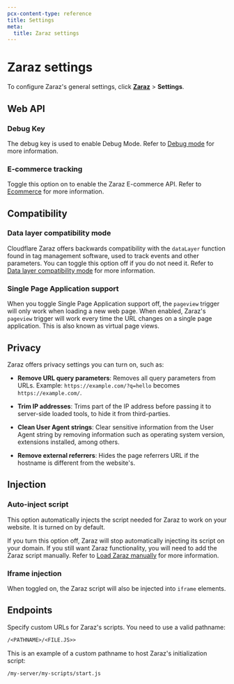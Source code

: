 ```yaml
---
pcx-content-type: reference
title: Settings
meta:
  title: Zaraz settings
---
```


# Zaraz settings

To configure Zaraz's general settings, click [**Zaraz**](https://dash.cloudflare.com/?to=/:account/:zone/zaraz) > **Settings**.

## Web API

### Debug Key

The debug key is used to enable Debug Mode. Refer to [Debug mode](/zaraz/web-api/debug-mode/) for more information.

### E-commerce tracking

Toggle this option on to enable the Zaraz E-commerce API. Refer to [Ecommerce](/zaraz/web-api/ecommerce/) for more information.

## Compatibility

### Data layer compatibility mode

Cloudflare Zaraz offers backwards compatibility with the `dataLayer` function found in tag management software, used to track events and other parameters. You can toggle this option off if you do not need it. Refer to [Data layer compatibility mode](/zaraz/advanced/datalayer-compatibility/) for more information.

### Single Page Application support

When you toggle Single Page Application support off, the `pageview` trigger will only work when loading a new web page. When enabled, Zaraz's `pageview` trigger will work every time the URL changes on a single page application. This is also known as virtual page views.

## Privacy

Zaraz offers privacy settings you can turn on, such as:

* **Remove URL query parameters**: Removes all query parameters from URLs. Example: `https://example.com/?q=hello` becomes `https://example.com/`.

* **Trim IP addresses**: Trims part of the IP address before passing it to server-side loaded tools, to hide it from third-parties.

* **Clean User Agent strings**: Clear sensitive information from the User Agent string by removing information such as operating system version, extensions installed, among others.

* **Remove external referrers**: Hides the page referrers URL if the hostname is different from the website's.

## Injection

### Auto-inject script

This option automatically injects the script needed for Zaraz to work on your website. It is turned on by default.

If you turn this option off, Zaraz will stop automatically injecting its script on your domain. If you still want Zaraz functionality, you will need to add the Zaraz script manually. Refer to [Load Zaraz manually](/zaraz/advanced/load-zaraz-manually/) for more information.

### Iframe injection

When toggled on, the Zaraz script will also be injected into `iframe` elements.

## Endpoints

Specify custom URLs for Zaraz's scripts. You need to use a valid pathname:

```txt
/<PATHNAME>/<FILE.JS>>
```

This is an example of a custom pathname to host Zaraz's initialization script:

```txt
/my-server/my-scripts/start.js
```